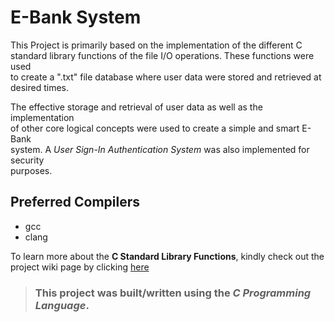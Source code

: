 # E-Bank System

This Project is primarily based on the implementation of the different C  
standard library functions of the file I/O operations. These functions were used  
to create a ".txt" file database where user data were stored and retrieved at  
desired times. 

The effective storage and retrieval of user data as well as the implementation  
of other core logical concepts were used to create a simple and smart E-Bank  
system. A _User Sign-In Authentication System_ was also implemented for security  
purposes.

## Preferred Compilers

* gcc
* clang

To learn more about the **C Standard Library Functions**, kindly check out the  
project wiki page by clicking 
[here](https://github.com/chibuike-vm/c_user_signin_authenticator/wiki "Project Wiki")

>### This project was built/written using the _C Programming Language_.  

